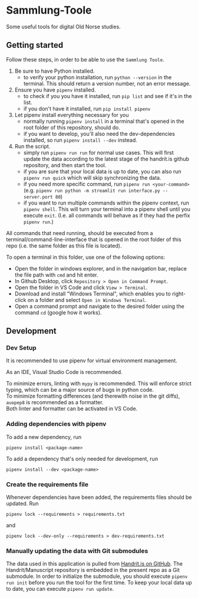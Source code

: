 # Sammlung-Toole

Some useful tools for digital Old Norse studies.


## Getting started

Follow these steps, in order to be able to use the `Sammlung Toole`.

1. Be sure to have Python installed.
   - to verify your python installation, run `python --version` in the terminal. This should return a version number, not an error message.
2. Ensure you have `pipenv` installed.
   - to check if you you have it installed, run `pip list` and see if it's in the list.
   - if you don't have it installed, run `pip install pipenv`
3. Let pipenv install everything necessary for you
   - normally running `pipenv install` in a terminal that's opened in the root folder of this repository, should do.
   - if you want to develop, you'll also need the dev-dependencies installed, so run `pipenv install --dev` instead.
4. Run the script.
   - simply run `pipenv run run` for normal use cases. This will first update the data according to the latest stage of the handrit.is github repository, and then start the tool.
   - if you are sure that your local data is up to date, you can also run `pipenv run quick` which will skip synchronizing the data.
   - if you need more specific command, run `pipenv run <your-command>`  
     (e.g. `pipenv run python -m streamlit run interface.py --server.port 80`)
   - if you want to run multiple commands within the pipenv context, run `pipenv shell`. This will turn your terminal into a pipenv shell until you execute `exit`. (I.e. all commands will behave as if they had the perfix `pipenv run`.)


All commands that need running, should be executed from a terminal/command-line-interface that is opened in the root folder of this repo (i.e. the same folder as this file is located).

To open a terminal in this folder, use one of the following options:

- Open the folder in windows explorer, and in the navigation bar, replace the file path with `cmd` and hit enter.
- In Github Desktop, click `Repository > Open in Command Prompt`.
- Open the folder in VS Code and click `View > Terminal`.
- Download and install "Windows Terminal", which enables you to right-click on a folder and select `Open in Windows Terminal`.
- Open a command prompt and navigate to the desired folder using the command `cd` (google how it works).


## Development

### Dev Setup

It is recommended to use pipenv for virtual environment management.

As an IDE, Visual Studio Code is recommended.

To minimize errors, linting with `mypy` is recommended. This will enforce strict typing, which can be a major source of bugs in python code.  
To minimize formatting differences (and therewith noise in the git diffs), `auopep8` is recommended as a formatter.  
Both linter and formatter can be activated in VS Code.

### Adding dependencies with pipenv

To add a new dependency, run

```shell
pipenv install <package-name>
```

To add a dependency that's only needed for development, run

```shell
pipenv install --dev <package-name>
```

### Create the requirements file

Whenever dependencies have been added, the requirements files should be updated. Run

```shell
pipenv lock --requirements > requirements.txt
```

and

```shell
pipenv lock --dev-only --requirements > dev-requirements.txt
```

### Manually updating the data with Git submodules

The data used in this application is pulled from [Handrit.is on GitHub](https://github.com/Handrit/Manuscripts). 
The Handrit/Manuscript repository is embedded in the present repo as a Git submodule.
In order to initialize the submodule, you should execute `pipenv run init` before you run the tool for the first time.
To keep your local data up to date, you can execute `pipenv run update`.

